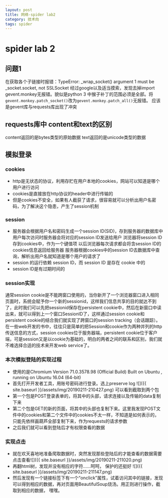 ```yaml
---
layout: post
title: 网络-spider lab2
category: 技术向
tags: spider
---
```



# spider lab 2
## 问题1
在获取各个子链接时报错：TypeError: _wrap_socket() argument 1 must be _socket.socket, not SSLSocket
经过google以及适当摸索，发现去掉import gevent.monkey无报错。貌似是python 3 中猴子补丁的范围必须是全部。将`gevent.monkey.patch_socket()`改为`gevent.monkey.patch_all()`无报错。
应该是gevent库与requests库出现了冲突

## requests库中 content和text的区别
content返回的是bytes类型的原始数据
text返回的是unicode类型的数据

## 模拟登录
### cookies
- http是无状态的协议，利用存贮在用户本地的cookies，网站可以知道是哪个用户进行访问
- cookies是直接放在http协议的header中进行传输的
- 但是cookies不安全，如果有人截获了请求，很容易就可以分析出用户名密码，为了解决这个隐患，产生了session机制

### session
- 服务器会根据用户名和密码生成一个session ID(SID)，存到服务器的数据库中
用户每次访问时服务器会将对应的session ID发送给用户
浏览器将session ID存到cookies中，作为一个键值项
以后浏览器每次请求都会将含session ID的cookies信息返回给服务器
服务器根据cookies中的session ID去数据库中查询，解析出用户名就知道是哪个用户的请求了
- session 的运行依赖 session ID，而 session ID 是存在 cookie 中的
- session ID是有过期时间的
### session实现
通常session cookie是不能跨窗口使用的，当你新开了一个浏览器窗口进入相同页面时，系统会赋予你一个新的sessionid，这样我们信息共享的目的就达不到了，此时我们可以先把sessionid保存在persistent cookie中，然后在新窗口中读出来，就可以得到上一个窗口SessionID了，这样通过session cookie和persistent cookie的结合我们就实现了跨窗口的session tracking（会话跟踪）。            在一些web开发的书中，往往只是简单的把Session和cookie作为两种并列的http传送信息的方式，session cookies位于服务器端，persistent cookie位于客户端，可是session又是以cookie为基础的，明白的两者之间的联系和区别，我们就不难选择合适的技术来开发web service了。
### 本次模拟登陆的实现过程
- 使用的是Chromium Version 71.0.3578.98 (Official Build) Built on Ubuntu , running on Ubuntu 16.04 (64-bit)
- 首先打开开发者工具，用账号密码进行登录。选上preserve log
![]({{ site.baseurl }}/assets/img/20190211-210427.png)
可以看到截取到两个包
- 第一个包是POST登录表单的，将其中的头部，请求连接以及传输的data复制下来
- 第二个包是GET的新的页面，将其中的头部也复制下来。这里我发现POST文件中的cookies和第二个文件中的cookies不太一样，不知道是如何表示的，只能先依样画葫芦全部复制下来，作为requests的请求参数
- 之后我们就可以看到登陆后才有权限查看的数据

### 实现点击
- 就在欢天喜地地准备爬取数据时，突然发现那些登陆后的才能查看的数据需要点击查看![]({{ site.baseurl }}/assets/img/20190211-211020.png)
- 再翻html树，发现并没有相应的字符......呵呵， 保护的还挺好
![]({{ site.baseurl }}/assets/img/20190211-211147.png)
- 然后发现有一个链接标签下有一个“onclick”属性，试着访问其中的链接，发现可以得到相应的数据，再对页面用BeautifulSoup烧汤。用正则进行操作，截取到相应的数据， 嘿嘿。
